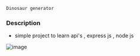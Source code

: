 `Dinosaur generator`

### Description
- simple project to learn api's , express js , node js 

![image]()